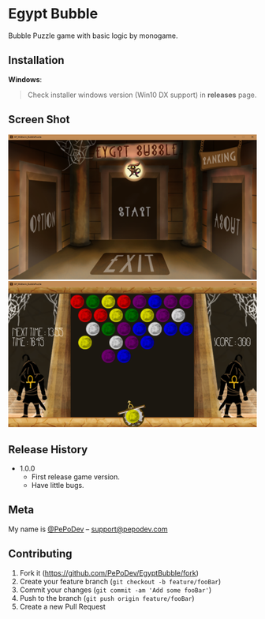 # Egypt Bubble

Bubble Puzzle game with basic logic by monogame.

## Installation

**Windows**:

> Check installer windows version (Win10 DX support) in __releases__ page.

## Screen Shot

![](Screenshot/01.png)
![](Screenshot/02.png)

## Release History

* 1.0.0
    * First release game version.
    * Have little bugs.

## Meta

My name is [@PePoDev](https://fb.com/pepo.dev) – support@pepodev.com

## Contributing

1. Fork it (<https://github.com/PePoDev/EgyptBubble/fork>)
2. Create your feature branch (`git checkout -b feature/fooBar`)
3. Commit your changes (`git commit -am 'Add some fooBar'`)
4. Push to the branch (`git push origin feature/fooBar`)
5. Create a new Pull Request

